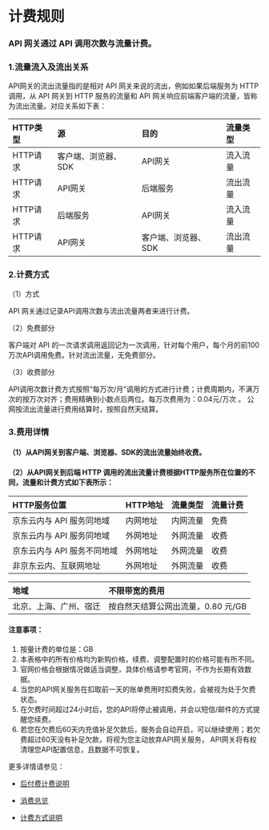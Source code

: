 # 计费规则

### API 网关通过 API 调用次数与流量计费。

### 1.流量流入及流出关系 ###

   API网关的流出流量指的是相对 API 网关来说的流出，例如如果后端服务为 HTTP 调用，从 API 网关到 HTTP 服务的流量和 API 网关响应前端客户端的流量，皆称为流出流量。对应关系如下表：

HTTP类型|源|目的|流量类型
:---|:---|:---|:---
HTTP请求 | 客户端、浏览器、SDK | API网关 | 流入流量
HTTP请求 | API网关 | 后端服务 | 流出流量
HTTP请求 | 后端服务 | API网关 | 流入流量
HTTP请求 | API网关 | 客户端、浏览器、SDK | 流出流量


### 2.计费方式 ###
（1）方式  

API 网关通过记录API调用次数与流出流量两者来进行计费。

（2）免费部分

客户端对 API 的一次请求调用返回记为一次调用，针对每个用户，每个月的前100万次API调用免费。针对流出流量，无免费部分。

（3）收费部分 

API调用次数计费方式按照“每万次/月”调用的方式进行计费；计费周期内，不满万次的按万次对齐；费用精确到小数点后两位。每万次费用为：0.04元/万次 。
公网按流出流量进行费用结算时，按照自然天结算。 


### 3.费用详情 ###
#### （1）从API网关到客户端、浏览器、SDK的流出流量始终收费。 ####
#### （2）从API网关到后端 HTTP 调用的流出流量计费根据HTTP服务所在位置的不同，流量和计费方式如下表所示： ####

HTTP服务位置|HTTP地址|流量类型|流量计费
:---|:---|:---|:---
京东云内与 API 服务同地域 | 内网地址 | 内网流量 | 免费
京东云内与 API 服务同地域 | 外网地址 | 外网流量 | 收费
京东云内与 API 服务不同地域 | 外网地址 | 外网流量 | 收费
非京东云内、互联网地址 | 外网地址 | 外网流量 | 收费

地域|不限带宽的费用
:---|:---
北京、上海、广州、宿迁 | 按自然天结算公网出流量，0.80 元/GB


#### 注意事项：
1. 按量计费的单位是：GB
2. 本表格中的所有价格均为新购价格，续费、调整配置时的价格可能有所不同。
3. 官网价格会根据情况做适当调整，具体价格请参考官网，不作为长期有效数据。
4. 当您的API网关服务在扣取前一天的账单费用时扣费失败，会被视为处于欠费状态。
5. 在欠费时间超过24小时后，您的API将停止被调用，并会以短信/邮件的方式提醒您续费。
6. 若您在欠费后60天内充值补足欠款后，服务会自动开启，可以继续使用；若欠费超过60天没有补足欠款，将视为您主动放弃API网关服务， API网关将有权清理您API配置信息，且数据不可恢复。


更多详情请参见：

* [后付费计费说明](../../../Finance/Billing/Billing-method/Postpay.md)

* [消费总览](../../../Finance/Billing/Bill/Purchases-overview.md)

* [计费方式说明](../../../Finance/Billing/Billing-rule/Pay-As-You-Go.md)


	


	


